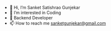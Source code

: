 - 👋 Hi, I’m Sanket Satishrao Gunjekar
- 👀 I’m interested in Coding
- 🌱 Backend Developer
-  📫 How to reach me sanketgunjekar@gmail.com

<!---
Shanky2708/Shanky2708 is a ✨ special ✨ repository because its `README.md` (this file) appears on your GitHub profile.
You can click the Preview link to take a look at your changes.
--->
